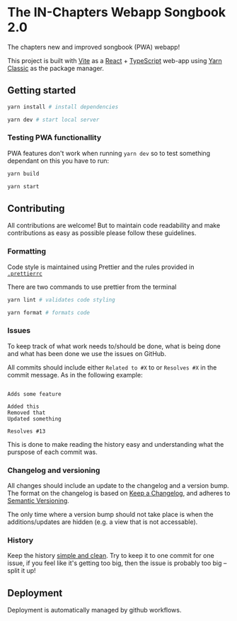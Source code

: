 # The IN-Chapters Webapp Songbook 2.0

The chapters new and improved songbook (PWA) webapp!

This project is built with [Vite](https://vitest.dev) as a [React](https://reactjs.org) + [TypeScript](https://www.typescriptlang.org) web-app using [Yarn Classic](https://classic.yarnpkg.com/) as the package manager.

## Getting started

```sh
yarn install # install dependencies

yarn dev # start local server
```

### Testing PWA functionallity

PWA features don't work when running `yarn dev` so to test something dependant on this you have to run:

```sh
yarn build

yarn start
```

## Contributing

All contributions are welcome! But to maintain code readability and make contributions as easy as possible please follow these guidelines.

### Formatting

Code style is maintained using Prettier and the rules provided in [`.prettierrc`](./.prettierrc)

There are two commands to use prettier from the terminal

```sh
yarn lint # validates code styling

yarn format # formats code
```

### Issues

To keep track of what work needs to/should be done, what is being done and what has been done we use the issues on GitHub.

All commits should include either `Related to #X` to or `Resolves #X` in the commit message. As in the following example:

```

Adds some feature

Added this
Removed that
Updated something

Resolves #13
```

This is done to make reading the history easy and understanding what the purspose of each commit was.

### Changelog and versioning

All changes should include an update to the changelog and a version bump. The format on the changelog is based on [Keep a Changelog](https://keepachangelog.com/en/1.0.0/), and adheres to [Semantic Versioning](https://semver.org/spec/v2.0.0.html).

The only time where a version bump should not take place is when the additions/updates are hidden (e.g. a view that is not accessable).

### History

Keep the history [simple and clean](https://www.youtube.com/watch?v=B1nDzB1P8GM). Try to keep it to one commit for one issue, if you feel like it's getting too big, then the issue is probably too big – split it up!

## Deployment

Deployment is automatically managed by github workflows.
